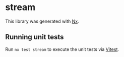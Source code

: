 # stream

This library was generated with [Nx](https://nx.dev).

## Running unit tests

Run `nx test stream` to execute the unit tests via [Vitest](https://vitest.dev/).
